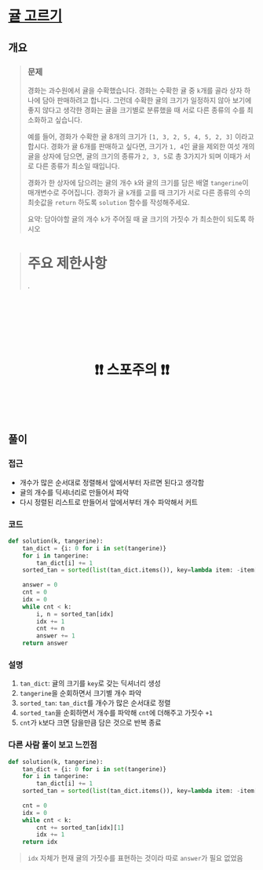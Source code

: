 # [귤 고르기](https://school.programmers.co.kr/learn/courses/30/lessons/138476)

## 개요
> ### 문제
> 경화는 과수원에서 귤을 수확했습니다. 경화는 수확한 귤 중 `k`개를 골라 상자 하나에 담아 판매하려고 합니다. 그런데 수확한 귤의 크기가 일정하지 않아 보기에 좋지 않다고 생각한 경화는 귤을 크기별로 분류했을 때 서로 다른 종류의 수를 최소화하고 싶습니다.
>
> 예를 들어, 경화가 수확한 귤 8개의 크기가 `[1, 3, 2, 5, 4, 5, 2, 3]` 이라고 합시다. 경화가 귤 6개를 판매하고 싶다면, 크기가 `1, 4`인 귤을 제외한 여섯 개의 귤을 상자에 담으면, 귤의 크기의 종류가 `2, 3, 5`로 총 3가지가 되며 이때가 서로 다른 종류가 최소일 때입니다.
> 
> 경화가 한 상자에 담으려는 귤의 개수 `k`와 귤의 크기를 담은 배열 `tangerine`이 매개변수로 주어집니다. 경화가 귤 `k`개를 고를 때 크기가 서로 다른 종류의 수의 최솟값을 `return` 하도록 `solution` 함수를 작성해주세요.
>
> 요약: 담아야할 귤의 개수 `k`가 주어질 때 귤 크기의 가짓수 가 최소한이 되도록 하시오

> # 주요 제한사항
> .

<h1 align="center"><br><br><br>❗️❗️ 스포주의 ❗️❗️<br><br><br></h1>

## 풀이
### 접근
- 개수가 많은 순서대로 정렬해서 앞에서부터 자르면 된다고 생각함
- 귤의 개수를 딕셔너리로 만들어서 파악
- 다시 정렬된 리스트로 만들어서 앞에서부터 개수 파악해서 커트  


### 코드
```python
def solution(k, tangerine):
    tan_dict = {i: 0 for i in set(tangerine)}
    for i in tangerine:
        tan_dict[i] += 1
    sorted_tan = sorted(list(tan_dict.items()), key=lambda item: -item[1])
    
    answer = 0
    cnt = 0
    idx = 0
    while cnt < k:
        i, n = sorted_tan[idx]
        idx += 1
        cnt += n
        answer += 1
    return answer
```

### 설명
1. `tan_dict`: 귤의 크기를 `key`로 갖는 딕셔너리 생성
2. `tangerine`을 순회하면서 크기별 개수 파악
3. `sorted_tan`: `tan_dict`를 개수가 많은 순서대로 정렬
4. `sorted_tan`을 순회하면서 개수를 파악해 `cnt`에 더해주고 가짓수 `+1`
5. `cnt`가 `k`보다 크면 담을만큼 담은 것으로 반복 종료

### 다른 사람 풀이 보고 느낀점
```python
def solution(k, tangerine):
    tan_dict = {i: 0 for i in set(tangerine)}
    for i in tangerine:
        tan_dict[i] += 1
    sorted_tan = sorted(list(tan_dict.items()), key=lambda item: -item[1])
    
    cnt = 0
    idx = 0
    while cnt < k:
        cnt += sorted_tan[idx][1]
        idx += 1
    return idx
```
> `idx` 자체가 현재 귤의 가짓수를 표현하는 것이라 따로 `answer`가 필요 없었음
